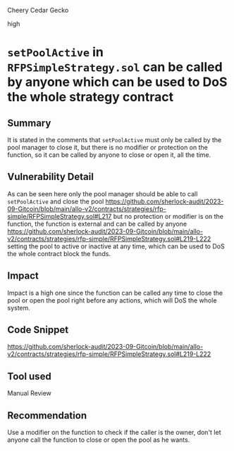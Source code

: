 Cheery Cedar Gecko

high

# `setPoolActive` in `RFPSimpleStrategy.sol` can be called by anyone which can be used to DoS the whole strategy contract
## Summary
It is stated in the comments that `setPoolActive` must only be called by the pool manager to close it, but there is no modifier or protection on the function, so it can be called by anyone to close or open it, all the time.
## Vulnerability Detail
As can be seen here only the pool manager should be able to call `setPoolActive` and close the pool 
https://github.com/sherlock-audit/2023-09-Gitcoin/blob/main/allo-v2/contracts/strategies/rfp-simple/RFPSimpleStrategy.sol#L217
but no protection or modifier is on the function, the function is external and can be called by anyone
https://github.com/sherlock-audit/2023-09-Gitcoin/blob/main/allo-v2/contracts/strategies/rfp-simple/RFPSimpleStrategy.sol#L219-L222 
setting the pool to active or inactive at any time, which can be used to DoS the whole contract block the funds.
## Impact
Impact is a high one since the function can be called any time to close the pool or open the pool right before any actions, which will DoS the whole system.
## Code Snippet
https://github.com/sherlock-audit/2023-09-Gitcoin/blob/main/allo-v2/contracts/strategies/rfp-simple/RFPSimpleStrategy.sol#L219-L222
## Tool used

Manual Review

## Recommendation
Use a modifier on the function to check if the caller is the owner, don't let anyone call the function to close or open the pool as he wants.